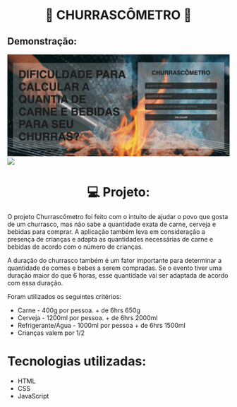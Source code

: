 <h1 align="center">🥩 CHURRASCÔMETRO 🥩</h1>

<div class="demonstracao">
    <h2>Demonstração: </h2>
    <img src="./images/churrascometro-foto.png">
    <img src="./images/churrascometroGif.gif">
</div>

<h1 align="center">💻 Projeto:</h1>

<p>O projeto Churrascômetro foi feito com o intuito de ajudar o povo que gosta de um churrasco, mas não sabe a quantidade exata de carne, cerveja e bebidas para comprar. A aplicação também leva em consideração a presença de crianças e adapta as quantidades necessárias de carne e bebidas de acordo com o número de crianças.</p>
<p>A duração do churrasco também é um fator importante para determinar a quantidade de comes e bebes a serem compradas. Se o evento tiver uma duração maior do que 6 horas, esse quantidade vai ser adaptada de acordo com essa duração.</p>
<p>Foram utilizados os seguintes critérios:</p>
<ul>
    <li>Carne - 400g por pessoa. + de 6hrs 650g</li>
    <li>Cerveja - 1200ml por pessoa. + de 6hrs 2000ml</li>
    <li>Refrigerante/Água - 1000ml por pessoa + de 6hrs 1500ml</li>
    <li>Crianças valem por 1/2</li>
</ul>

<h1>Tecnologias utilizadas: </h1>
<ul>
    <li>HTML</li>
    <li>CSS</li>
    <li>JavaScript</li>
</ul>
